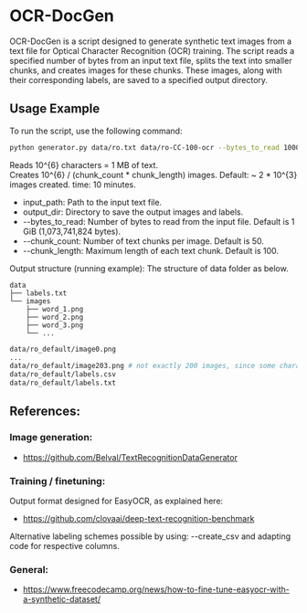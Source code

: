 # OCR-DocGen

OCR-DocGen is a script designed to generate synthetic text images from a text file for Optical Character Recognition (OCR) training. The script reads a specified number of bytes from an input text file, splits the text into smaller chunks, and creates images for these chunks. These images, along with their corresponding labels, are saved to a specified output directory.

## Usage Example

To run the script, use the following command:

```sh
python generator.py data/ro.txt data/ro-CC-100-ocr --bytes_to_read 1000000 --chunk_count 50 --chunk_length 100
```
Reads 10^{6} characters = 1 MB of text.\
Creates 10^{6} / (chunk_count * chunk_length) images.
Default: ~ 2 * 10^{3} images created. time: 10 minutes.

- input_path: Path to the input text file.
- output_dir: Directory to save the output images and labels.
- --bytes_to_read: Number of bytes to read from the input file. Default is 1 GiB (1,073,741,824 bytes).
- --chunk_count: Number of text chunks per image. Default is 50.
- --chunk_length: Maximum length of each text chunk. Default is 100.

Output structure (running example):
The structure of data folder as below.
```
data
├── labels.txt
└── images
    ├── word_1.png
    ├── word_2.png
    ├── word_3.png
    └── ...
```

```sh
data/ro_default/image0.png
...
data/ro_default/image203.png # not exactly 200 images, since some characters may take more or less space.
data/ro_default/labels.csv
data/ro_default/labels.txt
```



## References:

### Image generation:
- https://github.com/Belval/TextRecognitionDataGenerator
### Training / finetuning:
Output format designed for EasyOCR, as explained here:
- https://github.com/clovaai/deep-text-recognition-benchmark

Alternative labeling schemes possible by using: --create_csv and adapting code for respective columns.
### General:
- https://www.freecodecamp.org/news/how-to-fine-tune-easyocr-with-a-synthetic-dataset/
